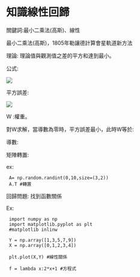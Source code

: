 # 知識線性回歸


關鍵詞:最小二乘法(高斯)、線性

最小二乘法(高斯)，1805年勒讓德計算會星軌道新方法

理論: 理論值與觀測值之差的平方和達到最小。
    
公式:

<img src="http://chart.googleapis.com/chart?cht=tx&chl= H = \sum_{0}^m( y - y_i)^2" style="border:none;">

平方誤差:

<img src="http://chart.googleapis.com/chart?cht=tx&chl= H = \sum_{0}^m( y_i - x_i^T W)^2" style="border:none;">

W :權重。
    
對W求解，當導數為零時，平方誤差最小，此時W等於:
    
導數:
   

矩陣轉置:
   
   ex:
   
     A= np.random.randint(0,10,size=(3,2))
     A.T #轉置
     



回歸問題:
     找到函數關係



Ex: 

     import numpy as np
     import matplotlib.pyplot as plt
     #matplotlib inlinw
     
     Y = np.array([1,3,5,7,9])
     X = np.array([0,1,2,3,4])
   
     plt.plot(X,Y) #線性關係
     
     f = lambda x:2*x+1 #方程式
     
     
     
     
     
